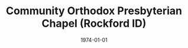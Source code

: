 ---
date: &id001 1974-01-01
end_date: null
location:
  address: null
  city: Rockford
  state: ID
minister:
- end: 1975-01-01
  name: Eugene Grille
  start: 1974-01-01
  type: Pastor
ministers:
- Eugene Grille
name: Community Orthodox Presbyterian Chapel
names:
- end: 1975-01-01
  name: Community Orthodox Presbyterian Chapel
  start: 1974-01-01
origination_date: *id001
raw_data: "ID\nRockford\nCommunity Orthodox Presbyterian Chapel  (1974\u20131975)\n\
  Pastor: Eugene Grille, 1974\u201375"
states:
- ID
status:
  active: false
  end_date: null
  reason: null
  received_from: null
  withdrawal_to: null
title: Community Orthodox Presbyterian Chapel (Rockford ID)
year_established:
- 1974

---